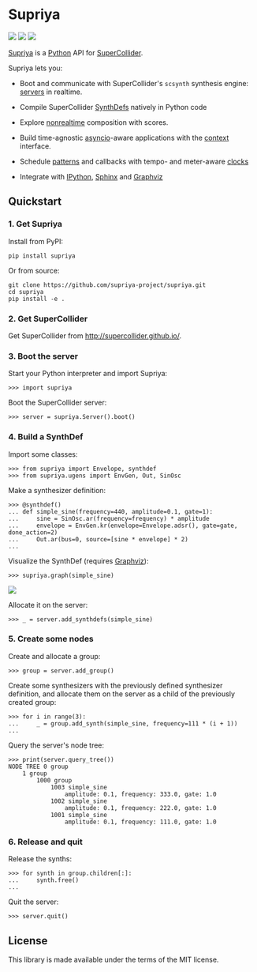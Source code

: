 # Supriya

[![](https://img.shields.io/pypi/pyversions/supriya)]()
[![](https://img.shields.io/pypi/l/supriya)]()
[![](https://img.shields.io/github/actions/workflow/status/supriya-project/supriya/test.yml?branch=main)]()

[Supriya](https://github.com/supriya-project/supriya) is a
[Python](https://www.python.org/) API for
[SuperCollider](http://supercollider.github.io/).

Supriya lets you:

- Boot and communicate with SuperCollider's ``scsynth`` synthesis engine:
  [servers](http://josiahwolfoberholtzer.com/supriya/api/supriya/contexts/realtime.html)
  in realtime.

- Compile SuperCollider
  [SynthDefs](http://josiahwolfoberholtzer.com/supriya/api/supriya/ugens/index.html)
  natively in Python code

- Explore
  [nonrealtime](http://josiahwolfoberholtzer.com/supriya/api/supriya/contexts/nonrealtime.html)
  composition with scores.

- Build time-agnostic
  [asyncio](https://docs.python.org/3/library/asyncio.html)-aware applications
  with the
  [context](http://josiahwolfoberholtzer.com/supriya/api/supriya/contexts/core.html)
  interface.

- Schedule
  [patterns](http://josiahwolfoberholtzer.com/supriya/api/supriya/patterns/index.html)
  and callbacks with tempo- and meter-aware
  [clocks](http://josiahwolfoberholtzer.com/supriya/api/supriya/clocks/index.html)

- Integrate with [IPython](http://ipython.org/),
  [Sphinx](https://www.sphinx-doc.org/en/master/) and
  [Graphviz](http://graphviz.org/)

## Quickstart

### 1. Get Supriya

Install from PyPI:

    pip install supriya

Or from source:

    git clone https://github.com/supriya-project/supriya.git
    cd supriya
    pip install -e .

### 2. Get SuperCollider

Get SuperCollider from http://supercollider.github.io/.

### 3. Boot the server

Start your Python interpreter and import Supriya:

    >>> import supriya

Boot the SuperCollider server:

    >>> server = supriya.Server().boot()

### 4. Build a SynthDef

Import some classes:

    >>> from supriya import Envelope, synthdef
    >>> from supriya.ugens import EnvGen, Out, SinOsc

Make a synthesizer definition:

    >>> @synthdef()
    ... def simple_sine(frequency=440, amplitude=0.1, gate=1):
    ...     sine = SinOsc.ar(frequency=frequency) * amplitude
    ...     envelope = EnvGen.kr(envelope=Envelope.adsr(), gate=gate, done_action=2)
    ...     Out.ar(bus=0, source=[sine * envelope] * 2)
    ...

Visualize the SynthDef (requires [Graphviz](http://graphviz.org/)):
    
    >>> supriya.graph(simple_sine)

<img src="./graph.svg">

Allocate it on the server:

    >>> _ = server.add_synthdefs(simple_sine)

### 5. Create some nodes

Create and allocate a group:

    >>> group = server.add_group()

Create some synthesizers with the previously defined synthesizer definition, and
allocate them on the server as a child of the previously created group:

    >>> for i in range(3):
    ...     _ = group.add_synth(simple_sine, frequency=111 * (i + 1))
    ...

Query the server's node tree:

    >>> print(server.query_tree())
    NODE TREE 0 group
        1 group
            1000 group
                1003 simple_sine
                    amplitude: 0.1, frequency: 333.0, gate: 1.0
                1002 simple_sine
                    amplitude: 0.1, frequency: 222.0, gate: 1.0
                1001 simple_sine
                    amplitude: 0.1, frequency: 111.0, gate: 1.0

### 6. Release and quit

Release the synths:

    >>> for synth in group.children[:]:
    ...     synth.free()
    ...

Quit the server:

    >>> server.quit()

## License

This library is made available under the terms of the MIT license.
